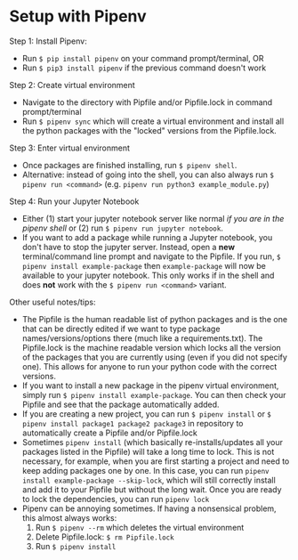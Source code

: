 
# Setup with Pipenv

Step 1: Install Pipenv: 
* Run `$ pip install pipenv` on your command prompt/terminal, OR
* Run `$ pip3 install pipenv` if the previous command doesn't work


Step 2: Create virtual environment 
* Navigate to the directory with Pipfile and/or Pipfile.lock in command prompt/terminal
* Run `$ pipenv sync` which will create a virtual environment and install all the python
packages with the "locked" versions from the Pipfile.lock.

Step 3: Enter virtual environment
* Once packages are finished installing, run `$ pipenv shell`.
* Alternative: instead of going into the shell, you can also always run `$ pipenv run <command>`
 (e.g. `pipenv run python3 example_module.py`)

Step 4: Run your Jupyter Notebook
* Either (1) start your jupyter notebook server like normal *if you are in the pipenv
shell* or (2) run `$ pipenv run jupyter notebook`.
* If you want to add a package while running a Jupyter notebook, you don't have to stop the
jupyter server. Instead, open a **new** terminal/command line prompt and navigate to the Pipfile.
If you run, `$ pipenv install example-package` then `example-package` will now be available to your
jupyter notebook. This only works if in the shell and does **not** work with the `$ pipenv run <command>`
variant.

Other useful notes/tips:
* The Pipfile is the human readable list of python packages and is the one that can be
directly edited if we want to type package names/versions/options there (much like a requirements.txt).
The Pipfile.lock is the machine readable version which locks all the version of the packages that you are
currently using (even if you did not specify one). This allows for anyone to run your python
code with the correct versions. 
* If you want to install a new package in the pipenv virtual environment, simply run 
`$ pipenv install example-package`. You can then check your Pipfile and see that the package 
automatically added. 
* If you are creating a new project, you can run `$ pipenv install` or `$ pipenv install package1 package2 package3`
 in repository to automatically create a Pipfile and/or Pipfile.lock
* Sometimes `pipenv install` (which basically re-installs/updates all your packages listed in the Pipfile)
will take a long time to lock. This is not necessary, for example, when you are first starting a project
and need to keep adding packages one by one. In this case, you can run `pipenv install example-package --skip-lock`,
which will still correctly install and add it to your Pipfile but without the long wait. Once you are
ready to lock the dependencies, you can run `pipenv lock`
* Pipenv can be annoying sometimes. If having a nonsensical problem, this almost always works:
     1. Run `$ pipenv --rm` which deletes the virtual environment  
     2. Delete Pipfile.lock: `$ rm Pipfile.lock`
     3. Run `$ pipenv install`
